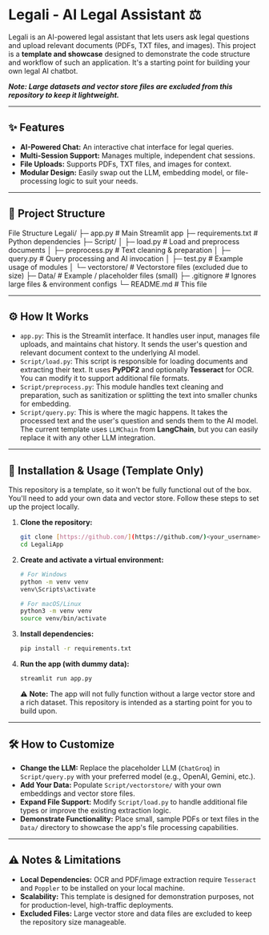 # Legali - AI Legal Assistant ⚖️

Legali is an AI-powered legal assistant that lets users ask legal questions and upload relevant documents (PDFs, TXT files, and images). This project is a **template and showcase** designed to demonstrate the code structure and workflow of such an application. It's a starting point for building your own legal AI chatbot.

***Note: Large datasets and vector store files are excluded from this repository to keep it lightweight.***

---

## ✨ Features

* **AI-Powered Chat:** An interactive chat interface for legal queries.
* **Multi-Session Support:** Manages multiple, independent chat sessions.
* **File Uploads:** Supports PDFs, TXT files, and images for context.
* **Modular Design:** Easily swap out the LLM, embedding model, or file-processing logic to suit your needs.

---

## 📁 Project Structure

File Structure
Legali/
├─ app.py                 # Main Streamlit app
├─ requirements.txt       # Python dependencies
├─ Script/
│   ├─ load.py            # Load and preprocess documents
│   ├─ preprocess.py      # Text cleaning & preparation
│   ├─ query.py           # Query processing and AI invocation
│   ├─ test.py            # Example usage of modules
│   └─ vectorstore/       # Vectorstore files (excluded due to size)
├─ Data/                  # Example / placeholder files (small)
├─ .gitignore             # Ignores large files & environment configs
└─ README.md              # This file

---

## ⚙️ How It Works

* `app.py`: This is the Streamlit interface. It handles user input, manages file uploads, and maintains chat history. It sends the user's question and relevant document context to the underlying AI model.
* `Script/load.py`: This script is responsible for loading documents and extracting their text. It uses **PyPDF2** and optionally **Tesseract** for OCR. You can modify it to support additional file formats.
* `Script/preprocess.py`: This module handles text cleaning and preparation, such as sanitization or splitting the text into smaller chunks for embedding.
* `Script/query.py`: This is where the magic happens. It takes the processed text and the user's question and sends them to the AI model. The current template uses `LLMChain` from **LangChain**, but you can easily replace it with any other LLM integration.

---

## 🚀 Installation & Usage (Template Only)

This repository is a template, so it won't be fully functional out of the box. You'll need to add your own data and vector store. Follow these steps to set up the project locally.

1.  **Clone the repository:**
    ```bash
    git clone [https://github.com/](https://github.com/)<your_username>/LegaliApp.git
    cd LegaliApp
    ```

2.  **Create and activate a virtual environment:**
    ```bash
    # For Windows
    python -m venv venv
    venv\Scripts\activate

    # For macOS/Linux
    python3 -m venv venv
    source venv/bin/activate
    ```

3.  **Install dependencies:**
    ```bash
    pip install -r requirements.txt
    ```

4.  **Run the app (with dummy data):**
    ```bash
    streamlit run app.py
    ```
    ⚠️ **Note:** The app will not fully function without a large vector store and a rich dataset. This repository is intended as a starting point for you to build upon.

---

## 🛠️ How to Customize

* **Change the LLM:** Replace the placeholder LLM (`ChatGroq`) in `Script/query.py` with your preferred model (e.g., OpenAI, Gemini, etc.).
* **Add Your Data:** Populate `Script/vectorstore/` with your own embeddings and vector store files.
* **Expand File Support:** Modify `Script/load.py` to handle additional file types or improve the existing extraction logic.
* **Demonstrate Functionality:** Place small, sample PDFs or text files in the `Data/` directory to showcase the app's file processing capabilities.

---

## ⚠️ Notes & Limitations

* **Local Dependencies:** OCR and PDF/image extraction require `Tesseract` and `Poppler` to be installed on your local machine.
* **Scalability:** This template is designed for demonstration purposes, not for production-level, high-traffic deployments.
* **Excluded Files:** Large vector store and data files are excluded to keep the repository size manageable.
